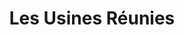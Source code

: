 ---
title: "Les Usines Réunies"
url: /la-seyne-sur-mer/les-usines-reunies/
shop: décoration intérieure
---